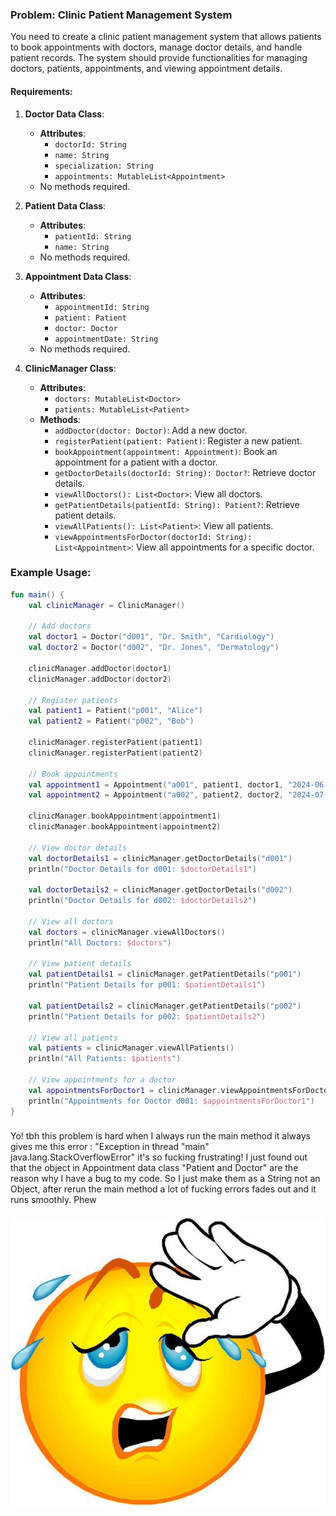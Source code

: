 ### Problem: Clinic Patient Management System

You need to create a clinic patient management system that allows patients to book appointments with doctors, manage doctor details, and handle patient records. The system should provide functionalities for managing doctors, patients, appointments, and viewing appointment details.

#### Requirements:

1. **Doctor Data Class**:
    - **Attributes**:
        - `doctorId: String`
        - `name: String`
        - `specialization: String`
        - `appointments: MutableList<Appointment>`
    - No methods required.

2. **Patient Data Class**:
    - **Attributes**:
        - `patientId: String`
        - `name: String`
    - No methods required.

3. **Appointment Data Class**:
    - **Attributes**:
        - `appointmentId: String`
        - `patient: Patient`
        - `doctor: Doctor`
        - `appointmentDate: String`
    - No methods required.

4. **ClinicManager Class**:
    - **Attributes**:
        - `doctors: MutableList<Doctor>`
        - `patients: MutableList<Patient>`
    - **Methods**:
        - `addDoctor(doctor: Doctor)`: Add a new doctor.
        - `registerPatient(patient: Patient)`: Register a new patient.
        - `bookAppointment(appointment: Appointment)`: Book an appointment for a patient with a doctor.
        - `getDoctorDetails(doctorId: String): Doctor?`: Retrieve doctor details.
        - `viewAllDoctors(): List<Doctor>`: View all doctors.
        - `getPatientDetails(patientId: String): Patient?`: Retrieve patient details.
        - `viewAllPatients(): List<Patient>`: View all patients.
        - `viewAppointmentsForDoctor(doctorId: String): List<Appointment>`: View all appointments for a specific doctor.

### Example Usage:
```kotlin
fun main() {
    val clinicManager = ClinicManager()

    // Add doctors
    val doctor1 = Doctor("d001", "Dr. Smith", "Cardiology")
    val doctor2 = Doctor("d002", "Dr. Jones", "Dermatology")

    clinicManager.addDoctor(doctor1)
    clinicManager.addDoctor(doctor2)

    // Register patients
    val patient1 = Patient("p001", "Alice")
    val patient2 = Patient("p002", "Bob")

    clinicManager.registerPatient(patient1)
    clinicManager.registerPatient(patient2)

    // Book appointments
    val appointment1 = Appointment("a001", patient1, doctor1, "2024-06-15")
    val appointment2 = Appointment("a002", patient2, doctor2, "2024-07-20")

    clinicManager.bookAppointment(appointment1)
    clinicManager.bookAppointment(appointment2)

    // View doctor details
    val doctorDetails1 = clinicManager.getDoctorDetails("d001")
    println("Doctor Details for d001: $doctorDetails1")

    val doctorDetails2 = clinicManager.getDoctorDetails("d002")
    println("Doctor Details for d002: $doctorDetails2")

    // View all doctors
    val doctors = clinicManager.viewAllDoctors()
    println("All Doctors: $doctors")

    // View patient details
    val patientDetails1 = clinicManager.getPatientDetails("p001")
    println("Patient Details for p001: $patientDetails1")

    val patientDetails2 = clinicManager.getPatientDetails("p002")
    println("Patient Details for p002: $patientDetails2")

    // View all patients
    val patients = clinicManager.viewAllPatients()
    println("All Patients: $patients")

    // View appointments for a doctor
    val appointmentsForDoctor1 = clinicManager.viewAppointmentsForDoctor("d001")
    println("Appointments for Doctor d001: $appointmentsForDoctor1")
}
```
###
Yo! tbh this problem is hard when I always run the main method it always gives me this error : "Exception in thread "main" java.lang.StackOverflowError" it's so fucking frustrating! I just found out that the object in Appointment data class "Patient and Doctor" are the reason why I have a bug to my code. So I just make them as a String not an Object, after rerun the main method a lot of fucking errors fades out and it runs smoothly. Phew
####
![img.png](img.png)
